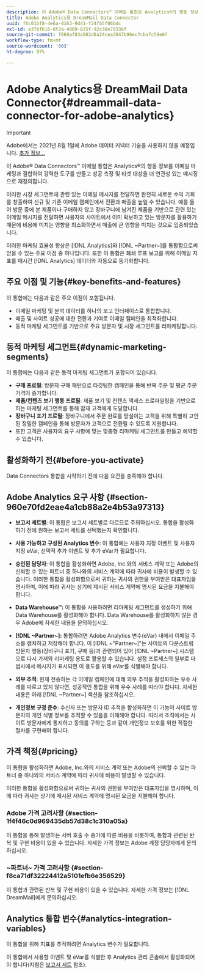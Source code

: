 ```yaml
---
description: 이 Adobe® Data Connectors™ 이메일 통합은 Analytics®의 행동 정보를 이메일 마케팅과 결합하여 강력한 도구를 만들고 성공 측정 및 타겟 대상을 더 연관성 있는 메시징으로 재정의합니다.
title: Adobe Analytics용 DreamMail Data Connector
uuid: f6c01bf8-4e6a-4163-9d41-f24fb5f06bdc
exl-id: a37bf616-0f2a-4009-825f-92c30e79336f
source-git-commit: f669af03a502d8a24cea3047b96ec7cba7c59e6f
workflow-type: tm+mt
source-wordcount: '803'
ht-degree: 97%

---
```


# Adobe Analytics용 DreamMail Data Connector{#dreammail-data-connector-for-adobe-analytics}

>[!IMPORTANT]
>
>Adobe에서는 2021년 8월 1일에 Adobe 데이터 커넥터 기술을 사용하지 않을 예정입니다. [추가 정보...](/help/import/data-connectors/data-connectors-eol.md)

이 Adobe® Data Connectors™ 이메일 통합은 Analytics®의 행동 정보를 이메일 마케팅과 결합하여 강력한 도구를 만들고 성공 측정 및 타겟 대상을 더 연관성 있는 메시징으로 재정의합니다.

이러한 시장 세그먼트에 관련 있는 이메일 메시지를 전달하면 완전히 새로운 수익 기회를 창출하여 신규 및 기존 이메일 캠페인에서 전환과 매출을 높일 수 있습니다. 예를 들어 방문 중에 본 제품이나 구매하지 않고 장바구니에 남겨진 제품을 기반으로 관련 있는 이메일 메시지를 전달하면 사용자의 사이트에서 이미 확보하고 있는 방문자를 활용하기 때문에 비용에 미치는 영향을 최소화하면서 매출에 큰 영향을 미치는 것으로 입증되었습니다.

이러한 마케팅 효율성 향상은 [!DNL Analytics]와 [!DNL ~Partner~]를 통합함으로써 얻을 수 있는 주요 이점 중 하나입니다. 또한 이 통합은 폐쇄 루프 보고를 위해 이메일 지표를 매시간 [!DNL Analytics] 데이터와 자동으로 동기화합니다.

## 주요 이점 및 기능{#key-benefits-and-features}

이 통합에는 다음과 같은 주요 이점이 포함됩니다.

* 이메일 마케팅 및 분석 데이터를 하나의 보고 인터페이스로 통합합니다.
* 매출 및 사이트 성공에 대한 전환과 기여로 이메일 캠페인을 최적화합니다.
* 동적 마케팅 세그먼트를 기반으로 주요 방문자 및 시장 세그먼트를 리마케팅합니다.

## 동적 마케팅 세그먼트{#dynamic-marketing-segments}

이 통합에는 다음과 같은 동적 마케팅 세그먼트가 포함되어 있습니다.

* **구매 프로필**: 방문자 구매 패턴으로 타깃팅한 캠페인을 통해 반복 주문 및 평균 주문 가격이 증가합니다.
* **제품/컨텐츠 보기 행동 프로필**: 제품 보기 및 컨텐츠 액세스 프로파일링을 기반으로 하는 마케팅 세그먼트를 통해 잠재 고객에게 도달합니다.
* **장바구니 포기 프로필**: 장바구니에서 주문 완료를 망설이는 고객을 위해 특별히 고안된 정밀한 캠페인을 통해 방문자가 고객으로 전환될 수 있도록 지원합니다.
* 또한 고객은 사용자의 요구 사항에 맞는 맞춤형 리마케팅 세그먼트를 만들고 예약할 수 있습니다.

## 활성화하기 전{#before-you-activate}

Data Connectors 통합을 시작하기 전에 다음 요건을 충족해야 합니다.

## Adobe Analytics 요구 사항 {#section-960e70fd2eae4a1cb88a2e4b53a97313}

* **보고서 세트별**: 이 통합은 보고서 세트별로 다르므로 주의하십시오. 통합을 활성화하기 전에 원하는 보고서 세트를 선택했는지 확인합니다.
* **사용 가능하고 구성된 Analytics 변수**: 이 통합에는 사용자 지정 이벤트 및 사용자 지정 eVar, 선택적 추가 이벤트 및 추가 eVar가 필요합니다.

* **승인된 담당자**: 이 통합을 활성화하면 Adobe, Inc.와의 서비스 계약 또는 Adobe의 신뢰할 수 있는 파트너 중 하나와의 서비스 계약에 따라 귀사에 비용이 발생할 수 있습니다. 이러한 통합을 활성화함으로써 귀하는 귀사의 권한을 부여받은 대표자임을 명시하며, 이에 따라 귀사는 상기에 제시된 서비스 계약에 명시된 요금을 지불해야 합니다.
* **Data Warehouse™:** 이 통합을 사용하려면 리마케팅 세그먼트를 생성하기 위해 Data Warehouse를 활성화해야 합니다. Data Warehouse를 활성화하지 않은 경우 Adobe에 자세한 내용을 문의하십시오.
* **[!DNL ~Partner~]:** 통합하려면 Adobe Analytics 변수(eVar) 내에서 이메일 주소를 캡처하고 저장해야 합니다. 이 [!DNL ~&quot;Partner~]&quot;는 사이트의 다운스트림 방문자 행동(장바구니 포기, 구매 등)과 관련되어 있어 [!DNL ~Partner~] 시스템으로 다시 가져와 리마케팅 용도로 활용할 수 있습니다. 설정 프로세스의 일부로 마법사에서 메시지가 표시되면 이 용도를 위해 eVar를 식별해야 합니다.
* **외부 추적**: 현재 전송하는 각 이메일 캠페인에 대해 외부 추적을 활성화하는 우수 사례를 따르고 있지 않다면, 성공적인 통합을 위해 우수 사례를 따라야 합니다. 자세한 내용은 아래 [!DNL ~Partner~] 섹션을 참조하십시오.
* **개인정보 규정 준수**: 수신자 또는 방문자 ID 추적을 활성화하면 이 기능이 사이트 방문자의 개인 식별 정보를 추적할 수 있음을 이해해야 합니다. 따라서 조직에서는 사이트 방문자에게 통지하고 동의를 구하는 등과 같이 개인정보 보호를 위한 적절한 절차를 구현해야 합니다.

## 가격 책정{#pricing}

이 통합을 활성화하면 Adobe, Inc.와의 서비스 계약 또는 Adobe의 신뢰할 수 있는 파트너 중 하나와의 서비스 계약에 따라 귀사에 비용이 발생할 수 있습니다.

이러한 통합을 활성화함으로써 귀하는 귀사의 권한을 부여받은 대표자임을 명시하며, 이에 따라 귀사는 상기에 제시된 서비스 계약에 명시된 요금을 지불해야 합니다.

### Adobe 가격 고려사항 {#section-1f4f46c0d969435db57d38c1c310a05a}

이 통합을 통해 발생하는 서버 호출 수 증가에 따른 비용을 비롯하여, 통합과 관련된 반복 및 구현 비용이 있을 수 있습니다. 자세한 가격 정보는 Adobe 계정 담당자에게 문의하십시오.

### ~파트너~ 가격 고려사항 {#section-f8ca71df32224412a5101efb6e356529}

이 통합과 관련된 반복 및 구현 비용이 있을 수 있습니다. 자세한 가격 정보는 [!DNL DreamMail]에게 문의하십시오.

## Analytics 통합 변수{#analytics-integration-variables}

이 통합을 위해 지표를 추적하려면 Analytics 변수가 필요합니다.

이 통합에서 사용할 이벤트 및 eVar를 식별한 후 Analytics 관리 콘솔에서 활성화되어야 합니다(지침은 [보고서 세트](https://experienceleague.adobe.com/docs/analytics/admin/manage-report-suites/report-suites-admin.html) 참조).
